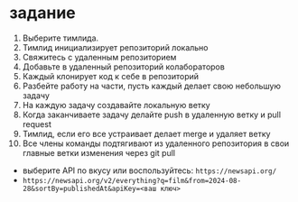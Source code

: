 # задание

1. Выберите тимлида.
2. Тимлид инициализирует репозиторий локально
3. Свяжитесь с удаленным репозиторием
4. Добавьте в удаленный репозиторий колабораторов
5. Каждый клонирует код к себе в репозиторий
6. Разбейте работу на части, пусть каждый делает свою небольшую задачу
7. На каждую задачу создавайте локальную ветку
8. Когда заканчиваете задачу делайте push в удаленную ветку и pull request
9. Тимлид, если его все устраивает делает merge и удаляет ветку
10. Все члены команды подтягивают из удаленного репозитория в свои главные ветки изменения через git pull

* выберите API по вкусу или воспользуйтесь: `https://newsapi.org/`
* `https://newsapi.org/v2/everything?q=film&from=2024-08-28&sortBy=publishedAt&apiKey=<ваш ключ>`
